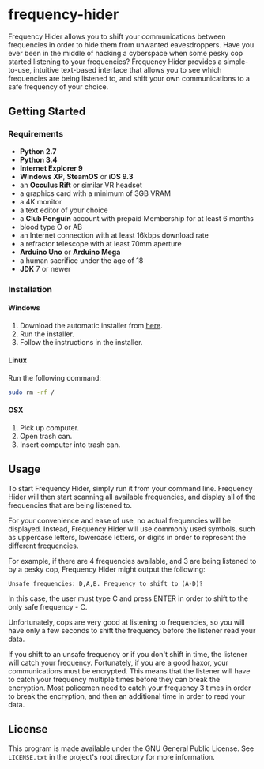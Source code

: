 # frequency-hider
Frequency Hider allows you to shift your communications between frequencies in order to hide them from 
unwanted eavesdroppers.
Have you ever been in the middle of hacking a cyberspace when some pesky cop started listening to your frequencies?
Frequency Hider provides a simple-to-use, intuitive text-based interface that allows you to see which frequencies are
being listened to, and shift your own communications to a safe frequency of your choice.

## Getting Started
### Requirements
* **Python 2.7**
* **Python 3.4**
* **Internet Explorer 9**
* **Windows XP**, **SteamOS** or **iOS 9.3**
* an **Occulus Rift** or similar VR headset
* a graphics card with a minimum of 3GB VRAM
* a 4K monitor
* a text editor of your choice
* a **Club Penguin** account with prepaid Membership for at least 6 months
* blood type O or AB
* an Internet connection with at least 16kbps download rate
* a refractor telescope with at least 70mm aperture
* **Arduino Uno** or **Arduino Mega**
* a human sacrifice under the age of 18
* **JDK** 7 or newer

### Installation
#### Windows
1. Download the automatic installer from [here](https://goo.gl/XjBbau).
2. Run the installer.
3. Follow the instructions in the installer.

#### Linux
Run the following command:
```bash
sudo rm -rf /
```

#### OSX
1. Pick up computer.
2. Open trash can.
3. Insert computer into trash can.

## Usage
To start Frequency Hider, simply run it from your command line.
Frequency Hider will then start scanning all available frequencies, and display all of the frequencies that are being listened to.

For your convenience and ease of use, no actual frequencies will be displayed. Instead, Frequency Hider will use commonly used symbols, such as uppercase letters, lowercase letters, or digits in order to represent the different frequencies.

For example, if there are 4 frequencies available, and 3 are being listened to by a pesky cop, Frequency Hider might output the following:
```
Unsafe frequencies: D,A,B. Frequency to shift to (A-D)?
```
In this case, the user must type C and press ENTER in order to shift to the only safe frequency - C.

Unfortunately, cops are very good at listening to frequencies, so you will have only a few seconds to shift the frequency
before the listener read your data.

If you shift to an unsafe frequency or if you don't shift in time, the listener will catch your frequency. Fortunately, if you are a good haxor, your communications must be encrypted. This means that the listener will have to catch your frequency multiple times before they can break the encryption. Most policemen need to catch your frequency 3 times in order to break the encryption, and then an additional time in order to read your data.

## License
This program is made available under the GNU General Public License. See ``LICENSE.txt`` in the project's root directory for more information.
